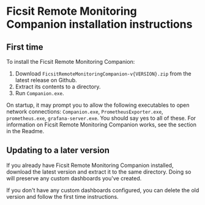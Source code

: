# Ficsit Remote Monitoring Companion installation instructions

## First time

To install the Ficsit Remote Monitoring Companion:
1. Download `FicsitRemoteMonitoringCompanion-v{VERSION}.zip` from the latest release on Github.
2. Extract its contents to a directory.
3. Run `Companion.exe`.

On startup, it may prompt you to allow the following executables to open network connections: `Companion.exe`, `PrometheusExporter.exe`, `prometheus.exe`, `grafana-server.exe`. 
You should say yes to all of these. For information on Ficsit Remote Monitoring Companion works, see the section in the Readme.

## Updating to a later version

If you already have Ficsit Remote Monitoring Companion installed, download the latest version and extract it to the same directory. Doing so will preserve any custom dashboards you've created.

If you don't have any custom dashboards configured, you can delete the old version and follow the first time instructions.